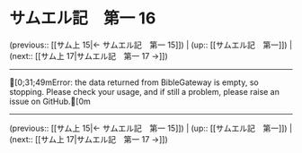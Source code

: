 # サムエル記　第一 16

(previous:: [[サム上 15|← サムエル記　第一 15]]) | (up:: [[サムエル記　第一]]) | (next:: [[サム上 17|サムエル記　第一 17 →]])

***
[0;31;49mError: the data returned from BibleGateway is empty, so stopping. Please check your usage, and if still a problem, please raise an issue on GitHub.[0m

***

(previous:: [[サム上 15|← サムエル記　第一 15]]) | (up:: [[サムエル記　第一]]) | (next:: [[サム上 17|サムエル記　第一 17 →]])
